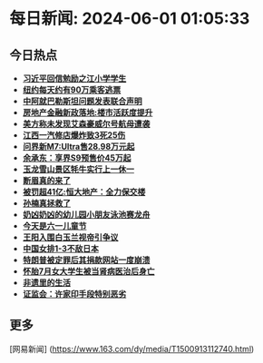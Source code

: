 
# 每日新闻: 2024-06-01 01:05:33
## 今日热点

- **[习近平回信勉励之江小学学生](https://www.163.com/search?keyword=%E4%B9%A0%E8%BF%91%E5%B9%B3%E5%9B%9E%E4%BF%A1%E5%8B%89%E5%8A%B1%E4%B9%8B%E6%B1%9F%E5%B0%8F%E5%AD%A6%E5%AD%A6%E7%94%9F)**
- **[纽约每天约有90万乘客逃票](https://www.163.com/search?keyword=%E7%BA%BD%E7%BA%A6%E6%AF%8F%E5%A4%A9%E7%BA%A6%E6%9C%8990%E4%B8%87%E4%B9%98%E5%AE%A2%E9%80%83%E7%A5%A8)**
- **[中阿就巴勒斯坦问题发表联合声明](https://www.163.com/search?keyword=%E4%B8%AD%E9%98%BF%E5%B0%B1%E5%B7%B4%E5%8B%92%E6%96%AF%E5%9D%A6%E9%97%AE%E9%A2%98%E5%8F%91%E8%A1%A8%E8%81%94%E5%90%88%E5%A3%B0%E6%98%8E)**
- **[房地产金融新政落地:楼市活跃度提升](https://www.163.com/search?keyword=%E6%88%BF%E5%9C%B0%E4%BA%A7%E9%87%91%E8%9E%8D%E6%96%B0%E6%94%BF%E8%90%BD%E5%9C%B0+%E6%A5%BC%E5%B8%82%E6%B4%BB%E8%B7%83%E5%BA%A6%E6%8F%90%E5%8D%87)**
- **[美方称未发现艾森豪威尔号航母遭袭](https://www.163.com/search?keyword=%E7%BE%8E%E6%96%B9%E7%A7%B0%E6%9C%AA%E5%8F%91%E7%8E%B0%E8%89%BE%E6%A3%AE%E8%B1%AA%E5%A8%81%E5%B0%94%E5%8F%B7%E8%88%AA%E6%AF%8D%E9%81%AD%E8%A2%AD)**
- **[江西一汽修店爆炸致3死25伤](https://www.163.com/search?keyword=%E6%B1%9F%E8%A5%BF%E4%B8%80%E6%B1%BD%E4%BF%AE%E5%BA%97%E7%88%86%E7%82%B8%E8%87%B43%E6%AD%BB25%E4%BC%A4)**
- **[问界新M7:Ultra售28.98万元起](https://www.163.com/search?keyword=%E9%97%AE%E7%95%8C%E6%96%B0M7+Ultra%E5%94%AE28.98%E4%B8%87%E5%85%83%E8%B5%B7)**
- **[余承东：享界S9预售价45万起](https://www.163.com/search?keyword=%E4%BD%99%E6%89%BF%E4%B8%9C%EF%BC%9A%E4%BA%AB%E7%95%8CS9%E9%A2%84%E5%94%AE%E4%BB%B745%E4%B8%87%E8%B5%B7)**
- **[玉龙雪山景区牦牛实行上一休一](https://www.163.com/search?keyword=%E7%8E%89%E9%BE%99%E9%9B%AA%E5%B1%B1%E6%99%AF%E5%8C%BA%E7%89%A6%E7%89%9B%E5%AE%9E%E8%A1%8C%E4%B8%8A%E4%B8%80%E4%BC%91%E4%B8%80)**
- **[断眉真的来了](https://www.163.com/search?keyword=%E6%96%AD%E7%9C%89%E7%9C%9F%E7%9A%84%E6%9D%A5%E4%BA%86)**
- **[被罚超41亿:恒大地产：全力保交楼](https://www.163.com/search?keyword=%E8%A2%AB%E7%BD%9A%E8%B6%8541%E4%BA%BF+%E6%81%92%E5%A4%A7%E5%9C%B0%E4%BA%A7%EF%BC%9A%E5%85%A8%E5%8A%9B%E4%BF%9D%E4%BA%A4%E6%A5%BC)**
- **[孙楠真拯救了](https://www.163.com/search?keyword=%E5%AD%99%E6%A5%A0%E7%9C%9F%E6%8B%AF%E6%95%91%E4%BA%86)**
- **[奶凶奶凶的幼儿园小朋友泳池赛龙舟](https://www.163.com/search?keyword=%E5%A5%B6%E5%87%B6%E5%A5%B6%E5%87%B6%E7%9A%84%E5%B9%BC%E5%84%BF%E5%9B%AD%E5%B0%8F%E6%9C%8B%E5%8F%8B%E6%B3%B3%E6%B1%A0%E8%B5%9B%E9%BE%99%E8%88%9F)**
- **[今天是六一儿童节](https://www.163.com/search?keyword=%E4%BB%8A%E5%A4%A9%E6%98%AF%E5%85%AD%E4%B8%80%E5%84%BF%E7%AB%A5%E8%8A%82)**
- **[王阳入围白玉兰视帝引争议](https://www.163.com/search?keyword=%E7%8E%8B%E9%98%B3%E5%85%A5%E5%9B%B4%E7%99%BD%E7%8E%89%E5%85%B0%E8%A7%86%E5%B8%9D%E5%BC%95%E4%BA%89%E8%AE%AE)**
- **[中国女排1-3不敌日本](https://www.163.com/search?keyword=%E4%B8%AD%E5%9B%BD%E5%A5%B3%E6%8E%921-3%E4%B8%8D%E6%95%8C%E6%97%A5%E6%9C%AC)**
- **[特朗普被定罪后其捐款网站一度崩溃](https://www.163.com/search?keyword=%E7%89%B9%E6%9C%97%E6%99%AE%E8%A2%AB%E5%AE%9A%E7%BD%AA%E5%90%8E%E5%85%B6%E6%8D%90%E6%AC%BE%E7%BD%91%E7%AB%99%E4%B8%80%E5%BA%A6%E5%B4%A9%E6%BA%83)**
- **[怀胎7月女大学生被当肾病医治后身亡](https://www.163.com/search?keyword=%E6%80%80%E8%83%8E7%E6%9C%88%E5%A5%B3%E5%A4%A7%E5%AD%A6%E7%94%9F%E8%A2%AB%E5%BD%93%E8%82%BE%E7%97%85%E5%8C%BB%E6%B2%BB%E5%90%8E%E8%BA%AB%E4%BA%A1)**
- **[非遗里的生活](https://www.163.com/search?keyword=%E9%9D%9E%E9%81%97%E9%87%8C%E7%9A%84%E7%94%9F%E6%B4%BB)**
- **[证监会：许家印手段特别恶劣](https://www.163.com/search?keyword=%E8%AF%81%E7%9B%91%E4%BC%9A%EF%BC%9A%E8%AE%B8%E5%AE%B6%E5%8D%B0%E6%89%8B%E6%AE%B5%E7%89%B9%E5%88%AB%E6%81%B6%E5%8A%A3)**

## 更多
[网易新闻] (https://www.163.com/dy/media/T1500913112740.html)
